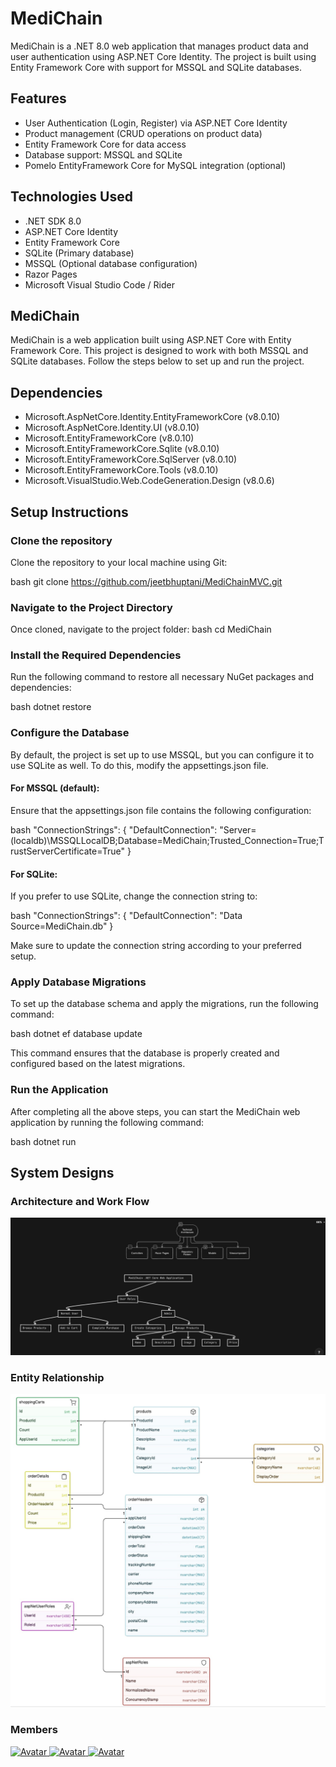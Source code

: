 # MediChain

MediChain is a .NET 8.0 web application that manages product data and user authentication using ASP.NET Core Identity. The project is built using Entity Framework Core with support for MSSQL and SQLite databases.

## Features

- User Authentication (Login, Register) via ASP.NET Core Identity
- Product management (CRUD operations on product data)
- Entity Framework Core for data access
- Database support: MSSQL and SQLite
- Pomelo EntityFramework Core for MySQL integration (optional)

## Technologies Used

- .NET SDK 8.0
- ASP.NET Core Identity
- Entity Framework Core
- SQLite (Primary database)
- MSSQL (Optional database configuration)
- Razor Pages
- Microsoft Visual Studio Code / Rider

## MediChain

MediChain is a web application built using ASP.NET Core with Entity Framework Core. This project is designed to work with both MSSQL and SQLite databases. Follow the steps below to set up and run the project.

## Dependencies
- Microsoft.AspNetCore.Identity.EntityFrameworkCore (v8.0.10)
- Microsoft.AspNetCore.Identity.UI (v8.0.10)
- Microsoft.EntityFrameworkCore (v8.0.10)
- Microsoft.EntityFrameworkCore.Sqlite (v8.0.10)
- Microsoft.EntityFrameworkCore.SqlServer (v8.0.10)
- Microsoft.EntityFrameworkCore.Tools (v8.0.10)
- Microsoft.VisualStudio.Web.CodeGeneration.Design (v8.0.6)

## Setup Instructions

### Clone the repository

Clone the repository to your local machine using Git:

bash
git clone https://github.com/jeetbhuptani/MediChainMVC.git


### Navigate to the Project Directory
Once cloned, navigate to the project folder:
bash
cd MediChain


### Install the Required Dependencies
Run the following command to restore all necessary NuGet packages and dependencies:

bash
dotnet restore


### Configure the Database
By default, the project is set up to use MSSQL, but you can configure it to use SQLite as well. To do this, modify the appsettings.json file.

#### For MSSQL (default):
Ensure that the appsettings.json file contains the following configuration:

bash
"ConnectionStrings": {
  "DefaultConnection": "Server=(localdb)\\MSSQLLocalDB;Database=MediChain;Trusted_Connection=True;TrustServerCertificate=True"
}


#### For SQLite:
If you prefer to use SQLite, change the connection string to:

bash
"ConnectionStrings": {
  "DefaultConnection": "Data Source=MediChain.db"
}


Make sure to update the connection string according to your preferred setup.

### Apply Database Migrations
To set up the database schema and apply the migrations, run the following command:

bash
dotnet ef database update

This command ensures that the database is properly created and configured based on the latest migrations.

### Run the Application
After completing all the above steps, you can start the MediChain web application by running the following command:

bash
dotnet run

## System Designs
### Architecture and Work Flow
![Work Flow](images/Flow.jpg)

### Entity Relationship
![ER](images/ER.jpg)

### Members
<a href="https://github.com/kavyashah26" target="_blank">
    <img src="https://avatars.githubusercontent.com/u/125577508?v=4" alt="Avatar" width="50" height="50"/>
</a>
<a href="https://github.com/arshgangani" target="_blank">
    <img src="https://avatars.githubusercontent.com/u/120767386?v=4" alt="Avatar" width="50" height="50"/>
</a>
<a href="https://github.com/jeetbhuptani" target="_blank">
    <img src="https://avatars.githubusercontent.com/u/122789036?v=4" alt="Avatar" width="50" height="50"/>
</a>
